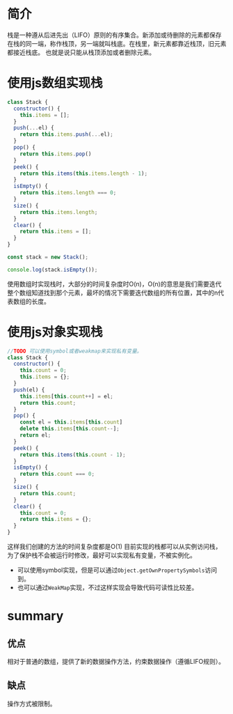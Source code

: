 # 简介
栈是一种遵从后进先出（LIFO）原则的有序集合。新添加或待删除的元素都保存在栈的同一端，称作栈顶，另一端就叫栈底。在栈里，新元素都靠近栈顶，旧元素都接近栈底。
也就是说只能从栈顶添加或者删除元素。
# 使用js数组实现栈
```javascript
class Stack {
  constructor() {
    this.items = [];
  }
  push(...el) {
    return this.items.push(...el);
  }
  pop() {
    return this.items.pop()
  }
  peek() {
    return this.items(this.items.length - 1);
  }
  isEmpty() {
    return this.items.length === 0;
  }
  size() {
    return this.items.length;
  }
  clear() {
    return this.items = [];
  }
}

const stack = new Stack();

console.log(stack.isEmpty());
```
使用数组时实现栈时，大部分的时间复杂度时O(n)，O(n)的意思是我们需要迭代整个数组知道找到那个元素，最坏的情况下需要迭代数组的所有位置，其中的n代表数组的长度。
# 使用js对象实现栈
```javascript
//TODO 可以使用symbol或者weakmap来实现私有变量。
class Stack {
  constructor() {
    this.count = 0;
    this.items = {};
  }
  push(el) {
    this.items[this.count++] = el;
    return this.count;
  }
  pop() {
    const el = this.items[this.count]
    delete this.items[this.count--];
    return el;
  }
  peek() {
    return this.items(this.count - 1);
  }
  isEmpty() {
    return this.count === 0;
  }
  size() {
    return this.count;
  }
  clear() {
    this.count = 0;
    return this.items = {};
  }
}
```
这样我们创建的方法的时间复杂度都是O(1)
目前实现的栈都可以从实例访问栈，为了保护栈不会被运行时修改，最好可以实现私有变量，不被实例化。

- 可以使用symbol实现，但是可以通过`Object.getOwnPropertySymbols`访问到。
- 也可以通过`WeakMap`实现，不过这样实现会导致代码可读性比较差。
# summary
## 优点
相对于普通的数组，提供了新的数据操作方法，约束数据操作（遵循LIFO规则）。
## 缺点
操作方式被限制。


